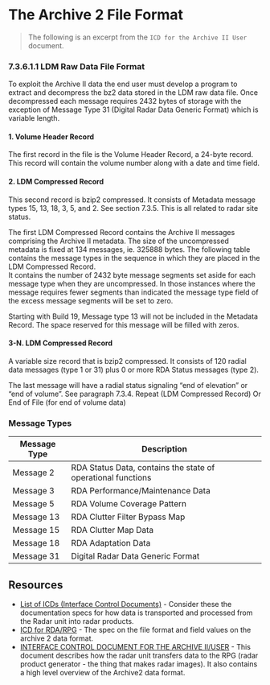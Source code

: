 # The Archive 2 File Format

> The following is an excerpt from the `ICD for the Archive II User` document.

### 7.3.6.1.1 LDM Raw Data File Format

To exploit the Archive II data the end user must develop a program to extract and decompress the bz2 data stored in the LDM raw data file. Once decompressed each message requires 2432 bytes of storage with the exception of Message Type 31 (Digital Radar Data Generic Format) which is variable length.

#### 1. Volume Header Record
The first record in the file is the Volume Header Record, a 24-byte record. This record will contain the volume number along with a date and time field.

#### 2. LDM Compressed Record

This second record is bzip2 compressed. It consists of Metadata message types 15, 13, 18, 3, 5, and 2. See section 7.3.5. This is all related to radar site status.

The first LDM Compressed Record contains the Archive II messages comprising the Archive II metadata. 
The size of the uncompressed metadata is fixed at 134 messages, ie. 325888 bytes. 
The following table contains the message types in the sequence in which they are placed in the LDM Compressed Record.  
It contains the number of 2432 byte message segments set aside for each message type when they are uncompressed. 
In those instances where the message requires fewer segments than indicated the message type field of the excess message segments will be set to zero.  

Starting with Build 19, Message type 13 will not be included in the Metadata Record. The space reserved for this message will be filled with zeros.

#### 3-N. LDM Compressed Record

A variable size record that is bzip2 compressed. It consists of 120 radial data messages (type 1 or 31) plus 0 or more RDA Status messages (type 2). 

The last message will have a radial status signaling “end of elevation” or “end of volume”. See paragraph 7.3.4. Repeat (LDM Compressed Record) Or End of File (for end of volume data) 

### Message Types

| Message Type | Description |
|--------------|-------------|
|Message 2|RDA Status Data, contains the state of operational functions|
|Message 3|RDA Performance/Maintenance Data|
|Message 5|RDA Volume Coverage Pattern|
|Message 13|RDA Clutter Filter Bypass Map|
|Message 15|RDA Clutter Map Data|
|Message 18|RDA Adaptation Data|
|Message 31|Digital Radar Data Generic Format|

## Resources

- [List of ICDs (Interface Control Documents)](https://www.roc.noaa.gov/WSR88D/BuildInfo/Files.aspx) - Consider these the documentation specs for how data is transported and processed from the Radar unit into radar products.
- [ICD for RDA/RPG](https://www.roc.noaa.gov/wsr88d/PublicDocs/ICDs/RDA_RPG_2620002P.pdf) - The spec on the file format and field values on the archive 2 data format.
- [INTERFACE CONTROL DOCUMENT FOR THE ARCHIVE II/USER](https://www.roc.noaa.gov/wsr88d/PublicDocs/ICDs/2620010E.pdf) - This document describes how the radar unit transfers data to the RPG (radar product generator - the thing that makes radar images). It also contains a high level overview of the Archive2 data format.  